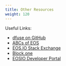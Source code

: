 ```yaml
---
title: Other Resources
weight: 120
---
```


Useful Links:

<ul>
    <li><a href="https://github.com/dfuse-io" target="_blank" class="external-link">dfuse on GitHub</a></li>
    <li><a href="https://www.eoscanada.com/en/abc-eos" target="_blank" class="external-link">ABCs of EOS</a></li>
    <li><a href="https://eosio.stackexchange.com/" target="_blank" class="external-link">EOS.IO Stack Exchange</a></li>
    <li><a href="https://block.one/" target="_blank" class="external-link">Block.one</a></li>
    <li><a href="https://developers.eos.io/" target="_blank" class="external-link">EOSIO Developer Portal</a></li>
</ul>
